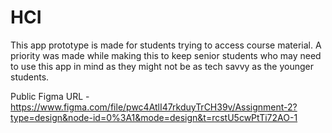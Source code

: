 # HCI
This app prototype is made for students trying to access course material. A priority was made while making this to keep senior students who may need to use this app in mind as they might not be as tech savvy as the younger students. 

Public Figma URL - https://www.figma.com/file/pwc4AtlI47rkduyTrCH39v/Assignment-2?type=design&node-id=0%3A1&mode=design&t=rcstU5cwPtTi72AO-1
